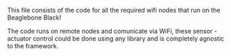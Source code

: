 This file consists of the code for all the required wifi nodes that run on the Beaglebone Black!

The code runs on remote nodes and comunicate via WiFi, these sensor - actuator control could be done using any library and is completely agnostic to the framework.

